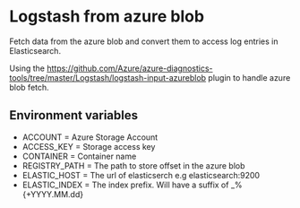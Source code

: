 # Logstash from azure blob

Fetch data from the azure blob and convert them to access log entries in Elasticsearch.

Using the https://github.com/Azure/azure-diagnostics-tools/tree/master/Logstash/logstash-input-azureblob
plugin to handle azure blob fetch.

## Environment variables

- ACCOUNT     = Azure Storage Account
- ACCESS_KEY  = Storage access key
- CONTAINER   = Container name
- REGISTRY_PATH = The path to store offset in the azure blob
- ELASTIC_HOST = The url of elasticserch e.g elasticsearch:9200
- ELASTIC_INDEX = The index prefix. Will have a suffix of _%{+YYYY.MM.dd}